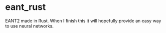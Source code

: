 # eant_rust
EANT2 made in Rust.
When I finish this it will hopefully provide an easy way to use neural networks.
